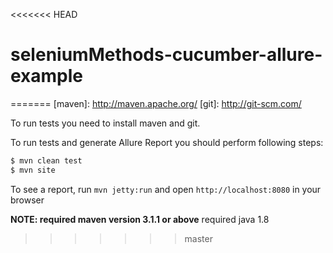 <<<<<<< HEAD
# seleniumMethods-cucumber-allure-example
=======
[maven]: http://maven.apache.org/
[git]: http://git-scm.com/



To run tests you need to install maven and git.

To run tests and generate Allure Report you should perform following steps:

```bash
$ mvn clean test
$ mvn site
```

To see a report, run `mvn jetty:run` and open `http://localhost:8080` in your browser

**NOTE: required maven version 3.1.1 or above**
        required java 1.8

>>>>>>> master
